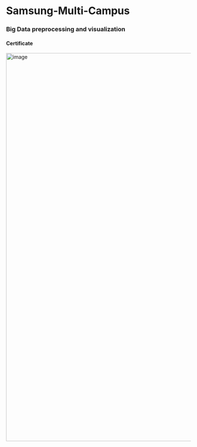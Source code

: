 # Samsung-Multi-Campus
### Big Data preprocessing and visualization
#### Certificate
<img width="1056" alt="image" src="https://user-images.githubusercontent.com/50944735/169119472-0402bfee-8fc9-4b4e-ab49-616a117a320a.png">
